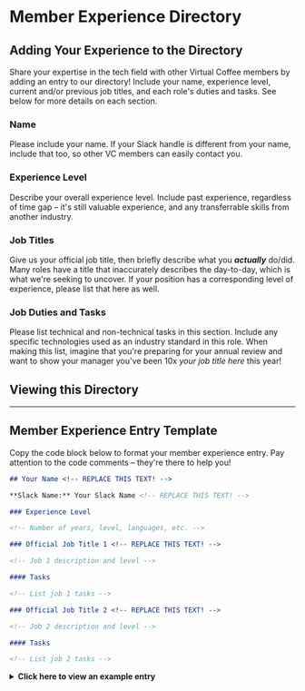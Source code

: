 <!-- markdownlint-disable MD024 -->
# Member Experience Directory

## Adding Your Experience to the Directory

Share your expertise in the tech field with other Virtual Coffee members by adding an entry to our directory! Include your name, experience level, current and/or previous job titles, and each role's duties and tasks. See below for more details on each section.

### Name

Please include your name. If your Slack handle is different from your name, include that too, so other VC members can easily contact you.

### Experience Level

Describe your overall experience level. Include past experience, regardless of time gap – it's still valuable experience, and any transferrable skills from another industry.

### Job Titles

Give us your official job title, then briefly describe what you **_actually_** do/did. Many roles have a title that inaccurately describes the day-to-day, which is what we're seeking to uncover. If your position has a corresponding level of experience, please list that here as well.

### Job Duties and Tasks

Please list technical and non-technical tasks in this section. Include any specific technologies used as an industry standard in this role. When making this list, imagine that you're preparing for your annual review and want to show your manager you've been 10x _your job title here_ this year!

## Viewing this Directory

<!-- We need to add some content here. I think right now we're limited to Command/Alt + F page search. A great challenge would be to build out an API to facilitate this! -->

---

## Member Experience Entry Template

Copy the code block below to format your member experience entry. Pay attention to the code comments – they're there to help you!

````md
## Your Name <!-- REPLACE THIS TEXT! -->

**Slack Name:** Your Slack Name <!-- REPLACE THIS TEXT! -->

### Experience Level

<!-- Number of years, level, languages, etc. -->

### Official Job Title 1 <!-- REPLACE THIS TEXT! -->

<!-- Job 1 description and level -->

#### Tasks

<!-- List job 1 tasks -->

### Official Job Title 2 <!-- REPLACE THIS TEXT! -->

<!-- Job 2 description and level -->

#### Tasks

<!-- List job 2 tasks -->

````

<details>
  <summary><b>Click here to view an example entry</b></summary>

## Carl

**Slack Name:** Carl Fireflies.ai Notetaker

### Experience Level

1.5 years (beginner)

### Fireflies.ai Notetaker

AI Notetaking Bot

#### Tasks

- Sign on to Virtual Coffee's Zoom meetings 3 minutes before start time
- Record everything that's being said
- Generate a summary based on my programmed algorithm
- Inevitably get forcibly removed by the Zoom Host within 2 minutes of joining the meeting, therefore, rendering me completely ineffective

### Samsung WaterWall

Dishwasher

#### Tasks

- Clean dirty dishes, silverware, and glassware
- Operate on pre-programmed cycles
- Alert owners via beeping sound once cycle was complete

</details>
